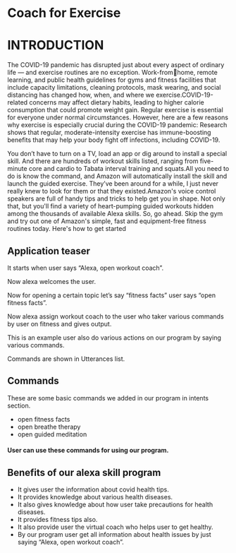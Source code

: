 #  Coach for Exercise 

 # INTRODUCTION
The COVID-19 pandemic has disrupted just about every aspect of ordinary life — and exercise routines are no exception. Work-fromhome, remote learning, and public health guidelines for gyms and fitness facilities that include capacity limitations, cleaning protocols, mask wearing, and social distancing has changed how, when, and where we exercise.COVID-19-related concerns may affect dietary habits, leading to higher calorie consumption that could promote weight gain. Regular exercise is essential for everyone under normal circumstances. However, here are a few reasons why exercise is especially crucial during the COVID-19 pandemic: Research shows that regular, moderate-intensity exercise has immune-boosting benefits that may help your body fight off infections, including COVID-19.

You don’t have to turn on a TV, load an app or dig around to install a special skill. And there are hundreds of workout skills listed, ranging from five-minute core and cardio to Tabata interval training and squats.All you need to do is know the command, and Amazon will automatically install the skill and launch the guided exercise. They’ve been around for a while, I just never really knew to look for them or that they existed.Amazon's voice control speakers are full of handy tips and tricks to help get you in shape. Not only that, but you'll find a variety of heart-pumping guided workouts hidden among the thousands of available Alexa skills. So, go ahead. Skip the gym and try out one of Amazon's simple, fast and equipment-free fitness routines today. Here's how to get 
started

## Application teaser

It starts when user says “Alexa, open workout coach”.

Now alexa welcomes the user.

Now for opening a certain topic let’s say “fitness facts” user says “open fitness facts”.

Now alexa assign workout coach to the user who taker various commands by user on fitness and gives output.

This is an example user also do various actions 
on our program by saying various commands.

Commands are shown in Utterances list.

## Commands

These are some basic commands we added in our program in intents section.

- open fitness facts
- open breathe therapy
- open guided meditation

#### User can use these commands for using our program.

## Benefits of our alexa skill program

- It gives user the information about covid health tips.
- It provides knowledge about various health diseases.
- It also gives knowledge about how user take precautions for health diseases.
- It provides fitness tips also.
- It also provide user the virtual coach who helps user to get healthy.
- By our program user get all information about health issues by just saying 
“Alexa, open workout coach”.
     
 
